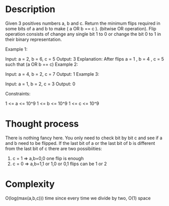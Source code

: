 # Description

Given 3 positives numbers a, b and c. Return the minimum flips required in some bits of a and b to make ( a OR b == c ). (bitwise OR operation).
Flip operation consists of change any single bit 1 to 0 or change the bit 0 to 1 in their binary representation.

 

Example 1:



Input: a = 2, b = 6, c = 5
Output: 3
Explanation: After flips a = 1 , b = 4 , c = 5 such that (a OR b == c)
Example 2:

Input: a = 4, b = 2, c = 7
Output: 1
Example 3:

Input: a = 1, b = 2, c = 3
Output: 0
 

Constraints:

1 <= a <= 10^9
1 <= b <= 10^9
1 <= c <= 10^9

# Thought process

There is nothing fancy here. You only need to check bit by bit c and see if a and b need to be flipped.
If the last bit of a or the last bit of b is different from the last bit of c there are two possibiities:
1. c = 1 => a,b=0,0 one flip is enough
2. c = 0 => a,b=1,1 or 1,0 or 0,1 flips can be 1 or 2

# Complexity

O(log(max(a,b,c))) time since every time we divide by two, O(1) space
